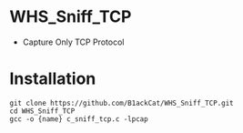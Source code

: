 # WHS_Sniff_TCP
* Capture Only TCP Protocol

# Installation
```
git clone https://github.com/B1ackCat/WHS_Sniff_TCP.git
cd WHS_Sniff_TCP
gcc -o {name} c_sniff_tcp.c -lpcap
```
